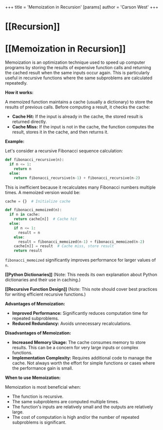 +++
 title = 'Memoization in Recursion'
[params]
	author = 'Carson West'
+++
# [[Recursion]]
# [[Memoization in Recursion]] 
Memoization is an optimization technique used to speed up computer programs by storing the results of expensive function calls and returning the cached result when the same inputs occur again.  This is particularly useful in recursive functions where the same subproblems are calculated repeatedly.

**How it works:**

A memoized function maintains a cache (usually a dictionary) to store the results of previous calls. Before computing a result, it checks the cache:

* **Cache Hit:** If the input is already in the cache, the stored result is returned directly.
* **Cache Miss:** If the input is not in the cache, the function computes the result, stores it in the cache, and then returns it.


**Example:**

Let's consider a recursive Fibonacci sequence calculation:

```python
def fibonacci_recursive(n):
  if n <= 1:
    return n
  else:
    return fibonacci_recursive(n-1) + fibonacci_recursive(n-2)

```

This is inefficient because it recalculates many Fibonacci numbers multiple times.  A memoized version would be:

```python
cache = {}  # Initialize cache

def fibonacci_memoized(n):
  if n in cache:
    return cache[n]]  # Cache hit
  else:
    if n <= 1:
      result = n
    else:
      result = fibonacci_memoized(n-1) + fibonacci_memoized(n-2)
    cache[n]] = result  # Cache miss, store result
    return result

```

`fibonacci_memoized` significantly improves performance for larger values of `n`.


**[[Python Dictionaries]]**  (Note: This needs its own explanation about Python dictionaries and their use in caching.)

**[[Recursive Function Design]]** (Note:  This note should cover best practices for writing efficient recursive functions.)


**Advantages of Memoization:**

* **Improved Performance:**  Significantly reduces computation time for repeated subproblems.
* **Reduced Redundancy:** Avoids unnecessary recalculations.

**Disadvantages of Memoization:**

* **Increased Memory Usage:** The cache consumes memory to store results.  This can be a concern for very large inputs or complex functions.
* **Implementation Complexity:** Requires additional code to manage the cache.  Not always worth the effort for simple functions or cases where the performance gain is small.


**When to use Memoization:**

Memoization is most beneficial when:

* The function is recursive.
* The same subproblems are computed multiple times.
* The function's inputs are relatively small and the outputs are relatively large.
* The cost of computation is high and/or the number of repeated subproblems is significant.
